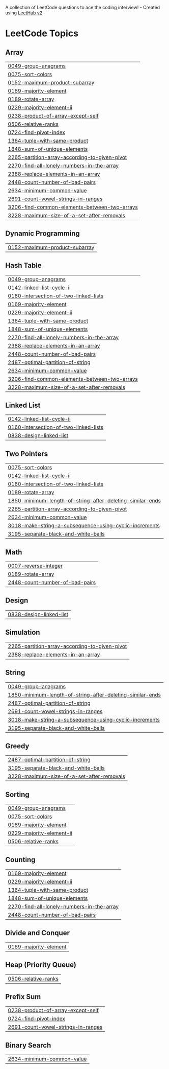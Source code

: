 A collection of LeetCode questions to ace the coding interview! - Created using [LeetHub v2](https://github.com/arunbhardwaj/LeetHub-2.0)
<!---LeetCode Topics Start-->
# LeetCode Topics
## Array
|  |
| ------- |
| [0049-group-anagrams](https://github.com/RathinakumarSundarajan/leetcode/tree/master/0049-group-anagrams) |
| [0075-sort-colors](https://github.com/RathinakumarSundarajan/leetcode/tree/master/0075-sort-colors) |
| [0152-maximum-product-subarray](https://github.com/RathinakumarSundarajan/leetcode/tree/master/0152-maximum-product-subarray) |
| [0169-majority-element](https://github.com/RathinakumarSundarajan/leetcode/tree/master/0169-majority-element) |
| [0189-rotate-array](https://github.com/RathinakumarSundarajan/leetcode/tree/master/0189-rotate-array) |
| [0229-majority-element-ii](https://github.com/RathinakumarSundarajan/leetcode/tree/master/0229-majority-element-ii) |
| [0238-product-of-array-except-self](https://github.com/RathinakumarSundarajan/leetcode/tree/master/0238-product-of-array-except-self) |
| [0506-relative-ranks](https://github.com/RathinakumarSundarajan/leetcode/tree/master/0506-relative-ranks) |
| [0724-find-pivot-index](https://github.com/RathinakumarSundarajan/leetcode/tree/master/0724-find-pivot-index) |
| [1364-tuple-with-same-product](https://github.com/RathinakumarSundarajan/leetcode/tree/master/1364-tuple-with-same-product) |
| [1848-sum-of-unique-elements](https://github.com/RathinakumarSundarajan/leetcode/tree/master/1848-sum-of-unique-elements) |
| [2265-partition-array-according-to-given-pivot](https://github.com/RathinakumarSundarajan/leetcode/tree/master/2265-partition-array-according-to-given-pivot) |
| [2270-find-all-lonely-numbers-in-the-array](https://github.com/RathinakumarSundarajan/leetcode/tree/master/2270-find-all-lonely-numbers-in-the-array) |
| [2388-replace-elements-in-an-array](https://github.com/RathinakumarSundarajan/leetcode/tree/master/2388-replace-elements-in-an-array) |
| [2448-count-number-of-bad-pairs](https://github.com/RathinakumarSundarajan/leetcode/tree/master/2448-count-number-of-bad-pairs) |
| [2634-minimum-common-value](https://github.com/RathinakumarSundarajan/leetcode/tree/master/2634-minimum-common-value) |
| [2691-count-vowel-strings-in-ranges](https://github.com/RathinakumarSundarajan/leetcode/tree/master/2691-count-vowel-strings-in-ranges) |
| [3206-find-common-elements-between-two-arrays](https://github.com/RathinakumarSundarajan/leetcode/tree/master/3206-find-common-elements-between-two-arrays) |
| [3228-maximum-size-of-a-set-after-removals](https://github.com/RathinakumarSundarajan/leetcode/tree/master/3228-maximum-size-of-a-set-after-removals) |
## Dynamic Programming
|  |
| ------- |
| [0152-maximum-product-subarray](https://github.com/RathinakumarSundarajan/leetcode/tree/master/0152-maximum-product-subarray) |
## Hash Table
|  |
| ------- |
| [0049-group-anagrams](https://github.com/RathinakumarSundarajan/leetcode/tree/master/0049-group-anagrams) |
| [0142-linked-list-cycle-ii](https://github.com/RathinakumarSundarajan/leetcode/tree/master/0142-linked-list-cycle-ii) |
| [0160-intersection-of-two-linked-lists](https://github.com/RathinakumarSundarajan/leetcode/tree/master/0160-intersection-of-two-linked-lists) |
| [0169-majority-element](https://github.com/RathinakumarSundarajan/leetcode/tree/master/0169-majority-element) |
| [0229-majority-element-ii](https://github.com/RathinakumarSundarajan/leetcode/tree/master/0229-majority-element-ii) |
| [1364-tuple-with-same-product](https://github.com/RathinakumarSundarajan/leetcode/tree/master/1364-tuple-with-same-product) |
| [1848-sum-of-unique-elements](https://github.com/RathinakumarSundarajan/leetcode/tree/master/1848-sum-of-unique-elements) |
| [2270-find-all-lonely-numbers-in-the-array](https://github.com/RathinakumarSundarajan/leetcode/tree/master/2270-find-all-lonely-numbers-in-the-array) |
| [2388-replace-elements-in-an-array](https://github.com/RathinakumarSundarajan/leetcode/tree/master/2388-replace-elements-in-an-array) |
| [2448-count-number-of-bad-pairs](https://github.com/RathinakumarSundarajan/leetcode/tree/master/2448-count-number-of-bad-pairs) |
| [2487-optimal-partition-of-string](https://github.com/RathinakumarSundarajan/leetcode/tree/master/2487-optimal-partition-of-string) |
| [2634-minimum-common-value](https://github.com/RathinakumarSundarajan/leetcode/tree/master/2634-minimum-common-value) |
| [3206-find-common-elements-between-two-arrays](https://github.com/RathinakumarSundarajan/leetcode/tree/master/3206-find-common-elements-between-two-arrays) |
| [3228-maximum-size-of-a-set-after-removals](https://github.com/RathinakumarSundarajan/leetcode/tree/master/3228-maximum-size-of-a-set-after-removals) |
## Linked List
|  |
| ------- |
| [0142-linked-list-cycle-ii](https://github.com/RathinakumarSundarajan/leetcode/tree/master/0142-linked-list-cycle-ii) |
| [0160-intersection-of-two-linked-lists](https://github.com/RathinakumarSundarajan/leetcode/tree/master/0160-intersection-of-two-linked-lists) |
| [0838-design-linked-list](https://github.com/RathinakumarSundarajan/leetcode/tree/master/0838-design-linked-list) |
## Two Pointers
|  |
| ------- |
| [0075-sort-colors](https://github.com/RathinakumarSundarajan/leetcode/tree/master/0075-sort-colors) |
| [0142-linked-list-cycle-ii](https://github.com/RathinakumarSundarajan/leetcode/tree/master/0142-linked-list-cycle-ii) |
| [0160-intersection-of-two-linked-lists](https://github.com/RathinakumarSundarajan/leetcode/tree/master/0160-intersection-of-two-linked-lists) |
| [0189-rotate-array](https://github.com/RathinakumarSundarajan/leetcode/tree/master/0189-rotate-array) |
| [1850-minimum-length-of-string-after-deleting-similar-ends](https://github.com/RathinakumarSundarajan/leetcode/tree/master/1850-minimum-length-of-string-after-deleting-similar-ends) |
| [2265-partition-array-according-to-given-pivot](https://github.com/RathinakumarSundarajan/leetcode/tree/master/2265-partition-array-according-to-given-pivot) |
| [2634-minimum-common-value](https://github.com/RathinakumarSundarajan/leetcode/tree/master/2634-minimum-common-value) |
| [3018-make-string-a-subsequence-using-cyclic-increments](https://github.com/RathinakumarSundarajan/leetcode/tree/master/3018-make-string-a-subsequence-using-cyclic-increments) |
| [3195-separate-black-and-white-balls](https://github.com/RathinakumarSundarajan/leetcode/tree/master/3195-separate-black-and-white-balls) |
## Math
|  |
| ------- |
| [0007-reverse-integer](https://github.com/RathinakumarSundarajan/leetcode/tree/master/0007-reverse-integer) |
| [0189-rotate-array](https://github.com/RathinakumarSundarajan/leetcode/tree/master/0189-rotate-array) |
| [2448-count-number-of-bad-pairs](https://github.com/RathinakumarSundarajan/leetcode/tree/master/2448-count-number-of-bad-pairs) |
## Design
|  |
| ------- |
| [0838-design-linked-list](https://github.com/RathinakumarSundarajan/leetcode/tree/master/0838-design-linked-list) |
## Simulation
|  |
| ------- |
| [2265-partition-array-according-to-given-pivot](https://github.com/RathinakumarSundarajan/leetcode/tree/master/2265-partition-array-according-to-given-pivot) |
| [2388-replace-elements-in-an-array](https://github.com/RathinakumarSundarajan/leetcode/tree/master/2388-replace-elements-in-an-array) |
## String
|  |
| ------- |
| [0049-group-anagrams](https://github.com/RathinakumarSundarajan/leetcode/tree/master/0049-group-anagrams) |
| [1850-minimum-length-of-string-after-deleting-similar-ends](https://github.com/RathinakumarSundarajan/leetcode/tree/master/1850-minimum-length-of-string-after-deleting-similar-ends) |
| [2487-optimal-partition-of-string](https://github.com/RathinakumarSundarajan/leetcode/tree/master/2487-optimal-partition-of-string) |
| [2691-count-vowel-strings-in-ranges](https://github.com/RathinakumarSundarajan/leetcode/tree/master/2691-count-vowel-strings-in-ranges) |
| [3018-make-string-a-subsequence-using-cyclic-increments](https://github.com/RathinakumarSundarajan/leetcode/tree/master/3018-make-string-a-subsequence-using-cyclic-increments) |
| [3195-separate-black-and-white-balls](https://github.com/RathinakumarSundarajan/leetcode/tree/master/3195-separate-black-and-white-balls) |
## Greedy
|  |
| ------- |
| [2487-optimal-partition-of-string](https://github.com/RathinakumarSundarajan/leetcode/tree/master/2487-optimal-partition-of-string) |
| [3195-separate-black-and-white-balls](https://github.com/RathinakumarSundarajan/leetcode/tree/master/3195-separate-black-and-white-balls) |
| [3228-maximum-size-of-a-set-after-removals](https://github.com/RathinakumarSundarajan/leetcode/tree/master/3228-maximum-size-of-a-set-after-removals) |
## Sorting
|  |
| ------- |
| [0049-group-anagrams](https://github.com/RathinakumarSundarajan/leetcode/tree/master/0049-group-anagrams) |
| [0075-sort-colors](https://github.com/RathinakumarSundarajan/leetcode/tree/master/0075-sort-colors) |
| [0169-majority-element](https://github.com/RathinakumarSundarajan/leetcode/tree/master/0169-majority-element) |
| [0229-majority-element-ii](https://github.com/RathinakumarSundarajan/leetcode/tree/master/0229-majority-element-ii) |
| [0506-relative-ranks](https://github.com/RathinakumarSundarajan/leetcode/tree/master/0506-relative-ranks) |
## Counting
|  |
| ------- |
| [0169-majority-element](https://github.com/RathinakumarSundarajan/leetcode/tree/master/0169-majority-element) |
| [0229-majority-element-ii](https://github.com/RathinakumarSundarajan/leetcode/tree/master/0229-majority-element-ii) |
| [1364-tuple-with-same-product](https://github.com/RathinakumarSundarajan/leetcode/tree/master/1364-tuple-with-same-product) |
| [1848-sum-of-unique-elements](https://github.com/RathinakumarSundarajan/leetcode/tree/master/1848-sum-of-unique-elements) |
| [2270-find-all-lonely-numbers-in-the-array](https://github.com/RathinakumarSundarajan/leetcode/tree/master/2270-find-all-lonely-numbers-in-the-array) |
| [2448-count-number-of-bad-pairs](https://github.com/RathinakumarSundarajan/leetcode/tree/master/2448-count-number-of-bad-pairs) |
## Divide and Conquer
|  |
| ------- |
| [0169-majority-element](https://github.com/RathinakumarSundarajan/leetcode/tree/master/0169-majority-element) |
## Heap (Priority Queue)
|  |
| ------- |
| [0506-relative-ranks](https://github.com/RathinakumarSundarajan/leetcode/tree/master/0506-relative-ranks) |
## Prefix Sum
|  |
| ------- |
| [0238-product-of-array-except-self](https://github.com/RathinakumarSundarajan/leetcode/tree/master/0238-product-of-array-except-self) |
| [0724-find-pivot-index](https://github.com/RathinakumarSundarajan/leetcode/tree/master/0724-find-pivot-index) |
| [2691-count-vowel-strings-in-ranges](https://github.com/RathinakumarSundarajan/leetcode/tree/master/2691-count-vowel-strings-in-ranges) |
## Binary Search
|  |
| ------- |
| [2634-minimum-common-value](https://github.com/RathinakumarSundarajan/leetcode/tree/master/2634-minimum-common-value) |
<!---LeetCode Topics End-->
